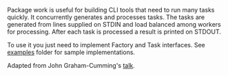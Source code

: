 Package work is useful for building CLI tools that need to run many tasks
quickly. It concurrently generates and processes tasks. The tasks are
generated from lines supplied on STDIN and load balanced among workers for
processing. After each task is processed a result is printed on STDOUT.

To use it you just need to implement Factory and Task interfaces. See
[examples](examples) folder for sample implementations. 

Adapted from John Graham-Cumming's [talk](https://github.com/cloudflare/jgc-talks/tree/master/dotGo/2014).
